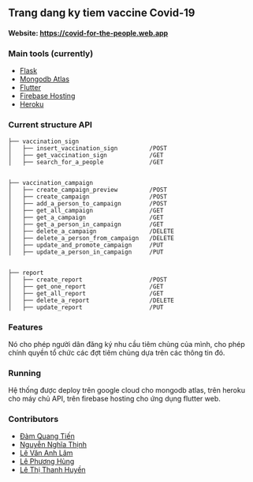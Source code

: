 ## Trang dang ky tiem vaccine Covid-19

[//]: # (Mô tả giao diện hệ thống)
[//]: # (![New Wireframe 1]&#40;https://user-images.githubusercontent.com/49011740/147520008-6100930b-da43-48e5-8cc5-f87220cb344e.png&#41;)


#### Website: https://covid-for-the-people.web.app

###  Main tools (currently)

* [Flask](https://flask.palletsprojects.com/en/2.0.x/) <br>
* [Mongodb Atlas](https://www.mongodb.com/atlas/database) <br>
* [Flutter](https://flutter.dev/?gclid=Cj0KCQiAjJOQBhCkARIsAEKMtO2wvOVZU_UoH0S4bhyuFvGBjn4c2ddSVmU-67aghJuDWp-XRylmjSUaAjvpEALw_wcB&gclsrc=aw.ds) <br>
* [Firebase Hosting](https://firebase.google.com/?gclid=Cj0KCQiAjJOQBhCkARIsAEKMtO2RXflKIWbqkznyRZQz-bOwi1VSXJU2QNSsXHLEk74Af0Eb-Eugf7caAm8eEALw_wcB&gclsrc=aw.ds) <br>
* [Heroku](https://www.heroku.com/)

###  Current structure API

    ├── vaccination_sign
    │   ├── insert_vaccination_sign         /POST
    │   ├── get_vaccination_sign            /GET
    │   ├── search_for_a_people             /GET
    

    ├── vaccination_campaign
    │   ├── create_campaign_preview         /POST
    │   ├── create_campaign                 /POST
    │   ├── add_a_person_to_campaign        /POST
    │   ├── get_all_campaign                /GET
    │   ├── get_a_campaign                  /GET
    │   ├── get_a_person_in_campaign        /GET
    │   ├── delete_a_campaign               /DELETE
    │   ├── delete_a_person_from_campaign   /DELETE
    │   ├── update_and_promote_campaign     /PUT
    │   ├── update_a_person_in_campaign     /PUT


    ├── report
    │   ├── create_report                   /POST
    │   ├── get_one_report                  /GET
    │   ├── get_all_report                  /GET
    │   ├── delete_a_report                 /DELETE
    │   ├── update_report                   /PUT


### Features
Nó cho phép người dân đăng ký nhu cầu tiêm chủng của mình, cho phép chính quyền tổ chức các đợt tiêm chủng dựa trên các thông tin đó.

### Running
Hệ thống được deploy trên google cloud cho mongodb atlas, trên heroku cho máy chủ API, trên firebase hosting cho ứng dụng flutter web.

### Contributors
* [Đàm Quang Tiến](https://github.com/damtien444) <br>
* [Nguyễn Nghĩa Thịnh](https://github.com/thinhnguyen112000) <br>
* [Lê Văn Anh Lâm](https://github.com/lelam2808) <br>
* [Lê Phương Hùng](https://github.com/hunglpleon) <br>
* [Lê Thị Thanh Huyền](https://github.com/huyenpoo)


